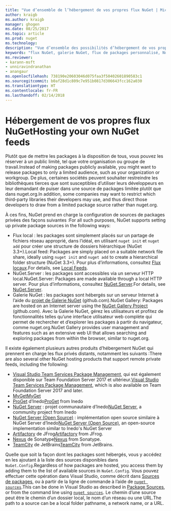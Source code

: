 ```yaml
---
title: "Vue d’ensemble de l’hébergement de vos propres flux NuGet | Microsoft Docs"
author: kraigb
ms.author: kraigb
manager: ghogen
ms.date: 08/25/2017
ms.topic: article
ms.prod: nuget
ms.technology: 
description: "Vue d’ensemble des possibilités d’hébergement de vos propres galeries ou flux de packages NuGet localement ou à distance."
keywords: "flux NuGet, galerie NuGet, flux de packages personnalisé, NuGet.Server"
ms.reviewer:
- karann-msft
- unniravindranathan
- anangaur
ms.openlocfilehash: 738190e20603046d075faa3f50402601890583c1
ms.sourcegitcommit: b0af28d1c809c7e951b0817d306643fcc162a030
ms.translationtype: HT
ms.contentlocale: fr-FR
ms.lasthandoff: 02/14/2018
---
```

# <a name="hosting-your-own-nuget-feeds"></a><span data-ttu-id="f3dc6-104">Hébergement de vos propres flux NuGet</span><span class="sxs-lookup"><span data-stu-id="f3dc6-104">Hosting your own NuGet feeds</span></span>

<span data-ttu-id="f3dc6-105">Plutôt que de mettre les packages à la disposition de tous, vous pouvez les réserver à un public limité, tel que votre organisation ou groupe de travail.</span><span class="sxs-lookup"><span data-stu-id="f3dc6-105">Instead of making packages publicly available, you might want to release packages to only a limited audience, such as your organization or workgroup.</span></span> <span data-ttu-id="f3dc6-106">De plus, certaines sociétés peuvent souhaiter restreindre les bibliothèques tierces que sont susceptibles d’utiliser leurs développeurs en leur demandant de puiser dans une source de packages limitée plutôt que dans nuget.org.</span><span class="sxs-lookup"><span data-stu-id="f3dc6-106">In addition, some companies may want to restrict which third-party libraries their developers may use, and thus direct those developers to draw from a limited package source rather than nuget.org.</span></span>

<span data-ttu-id="f3dc6-107">À ces fins, NuGet prend en charge la configuration de sources de packages privées des façons suivantes :</span><span class="sxs-lookup"><span data-stu-id="f3dc6-107">For all such purposes, NuGet supports setting up private package sources in the following ways:</span></span>

- <span data-ttu-id="f3dc6-108">Flux local : les packages sont simplement placés sur un partage de fichiers réseau approprié, dans l’idéal, en utilisant `nuget init` et `nuget add` pour créer une structure de dossiers hiérarchique (NuGet 3.3+).</span><span class="sxs-lookup"><span data-stu-id="f3dc6-108">Local feed: Packages are simply placed on a suitable network file share, ideally using `nuget init` and `nuget add` to create a hierarchical folder structure (NuGet 3.3+).</span></span> <span data-ttu-id="f3dc6-109">Pour plus d’informations, consultez [Flux locaux](../hosting-packages/local-feeds.md).</span><span class="sxs-lookup"><span data-stu-id="f3dc6-109">For details, see [Local Feeds](../hosting-packages/local-feeds.md).</span></span>
- <span data-ttu-id="f3dc6-110">NuGet.Server : les packages sont accessibles via un serveur HTTP local.</span><span class="sxs-lookup"><span data-stu-id="f3dc6-110">NuGet.Server: Packages are made available through a local HTTP server.</span></span> <span data-ttu-id="f3dc6-111">Pour plus d’informations, consultez [NuGet.Server](../hosting-packages/nuget-server.md).</span><span class="sxs-lookup"><span data-stu-id="f3dc6-111">For details, see [NuGet.Server](../hosting-packages/nuget-server.md).</span></span>
- <span data-ttu-id="f3dc6-112">Galerie NuGet : les packages sont hébergés sur un serveur Internet à l’aide du [projet de Galerie NuGet](https://github.com/NuGet/NuGetGallery#build-and-run-the-gallery-in-arbitrary-number-easy-steps) (github.com).</span><span class="sxs-lookup"><span data-stu-id="f3dc6-112">NuGet Gallery: Packages are hosted on an Internet server using the [NuGet Gallery Project](https://github.com/NuGet/NuGetGallery#build-and-run-the-gallery-in-arbitrary-number-easy-steps) (github.com).</span></span> <span data-ttu-id="f3dc6-113">Avec la Galerie NuGet, gérez les utilisateurs et profitez de fonctionnalités telles qu’une interface utilisateur web complète qui permet de rechercher et d’explorer les packages à partir du navigateur, comme nuget.org.</span><span class="sxs-lookup"><span data-stu-id="f3dc6-113">NuGet Gallery provides user management and features such as an extensive web UI that allows searching and exploring packages from within the browser, similar to nuget.org.</span></span>

<span data-ttu-id="f3dc6-114">Il existe également plusieurs autres produits d’hébergement NuGet qui prennent en charge les flux privés distants, notamment les suivants :</span><span class="sxs-lookup"><span data-stu-id="f3dc6-114">There are also several other NuGet hosting products that support remote private feeds, including the following:</span></span>

- <span data-ttu-id="f3dc6-115">[Visual Studio Team Services Package Management](https://www.visualstudio.com/docs/package/nuget/publish), qui est également disponible sur Team Foundation Server 2017 et ultérieur.</span><span class="sxs-lookup"><span data-stu-id="f3dc6-115">[Visual Studio Team Services Package Management](https://www.visualstudio.com/docs/package/nuget/publish), which is also available on Team Foundation Server 2017 and later.</span></span>
- [<span data-ttu-id="f3dc6-116">MyGet</span><span class="sxs-lookup"><span data-stu-id="f3dc6-116">MyGet</span></span>](http://myget.org)
- <span data-ttu-id="f3dc6-117">[ProGet](http://inedo.com/proget) d’Inedo</span><span class="sxs-lookup"><span data-stu-id="f3dc6-117">[ProGet](http://inedo.com/proget) from Inedo</span></span>
- <span data-ttu-id="f3dc6-118">[NuGet Server](http://nugetserver.net/) : projet communautaire d’Inedo</span><span class="sxs-lookup"><span data-stu-id="f3dc6-118">[NuGet Server](http://nugetserver.net/), a community project from Inedo</span></span>
- <span data-ttu-id="f3dc6-119">[NuGet Server (Open Source)](http://nuget-server.net) : implémentation open source similaire à NuGet Server d’Inedo</span><span class="sxs-lookup"><span data-stu-id="f3dc6-119">[NuGet Server (Open Source)](http://nuget-server.net), an open-source implementation similar to Inedo's NuGet Server</span></span>
- <span data-ttu-id="f3dc6-120">[Artifactory](https://www.jfrog.com/artifactory/) de JFrog</span><span class="sxs-lookup"><span data-stu-id="f3dc6-120">[Artifactory](https://www.jfrog.com/artifactory/) from JFrog.</span></span>
- <span data-ttu-id="f3dc6-121">[Nexus](http://www.sonatype.org/nexus/) de Sonatype</span><span class="sxs-lookup"><span data-stu-id="f3dc6-121">[Nexus](http://www.sonatype.org/nexus/) from Sonatype.</span></span>
- <span data-ttu-id="f3dc6-122">[TeamCity](https://www.jetbrains.com/teamcity/) de JetBrains</span><span class="sxs-lookup"><span data-stu-id="f3dc6-122">[TeamCity](https://www.jetbrains.com/teamcity/) from JetBrains.</span></span>

<span data-ttu-id="f3dc6-123">Quelle que soit la façon dont les packages sont hébergés, vous y accédez en les ajoutant à la liste des sources disponibles dans `NuGet.Config`.</span><span class="sxs-lookup"><span data-stu-id="f3dc6-123">Regardless of how packages are hosted, you access them by adding them to the list of available sources in `NuGet.Config`.</span></span> <span data-ttu-id="f3dc6-124">Vous pouvez effectuer cette opération dans Visual Studio, comme décrit dans [Sources de packages](../tools/package-manager-ui.md#package-sources), ou à partir de la ligne de commande à l’aide de [`nuget sources`](../tools/cli-ref-sources.md).</span><span class="sxs-lookup"><span data-stu-id="f3dc6-124">This can be done in Visual Studio as described in [Package Sources](../tools/package-manager-ui.md#package-sources), or from the command line using [`nuget sources`](../tools/cli-ref-sources.md).</span></span> <span data-ttu-id="f3dc6-125">Le chemin d’une source peut être le chemin d’un dossier local, le nom d’un réseau ou une URL.</span><span class="sxs-lookup"><span data-stu-id="f3dc6-125">The path to a source can be a local folder pathname, a network name, or a URL.</span></span>
